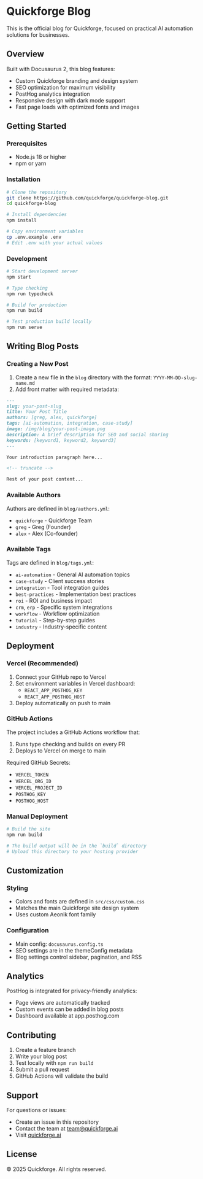 # Quickforge Blog

This is the official blog for Quickforge, focused on practical AI automation solutions for businesses.

## Overview

Built with Docusaurus 2, this blog features:
- Custom Quickforge branding and design system
- SEO optimization for maximum visibility
- PostHog analytics integration
- Responsive design with dark mode support
- Fast page loads with optimized fonts and images

## Getting Started

### Prerequisites

- Node.js 18 or higher
- npm or yarn

### Installation

```bash
# Clone the repository
git clone https://github.com/quickforge/quickforge-blog.git
cd quickforge-blog

# Install dependencies
npm install

# Copy environment variables
cp .env.example .env
# Edit .env with your actual values
```

### Development

```bash
# Start development server
npm start

# Type checking
npm run typecheck

# Build for production
npm run build

# Test production build locally
npm run serve
```

## Writing Blog Posts

### Creating a New Post

1. Create a new file in the `blog` directory with the format: `YYYY-MM-DD-slug-name.md`
2. Add front matter with required metadata:

```markdown
---
slug: your-post-slug
title: Your Post Title
authors: [greg, alex, quickforge]
tags: [ai-automation, integration, case-study]
image: /img/blog/your-post-image.png
description: A brief description for SEO and social sharing
keywords: [keyword1, keyword2, keyword3]
---

Your introduction paragraph here...

<!-- truncate -->

Rest of your post content...
```

### Available Authors

Authors are defined in `blog/authors.yml`:
- `quickforge` - Quickforge Team
- `greg` - Greg (Founder)
- `alex` - Alex (Co-founder)

### Available Tags

Tags are defined in `blog/tags.yml`:
- `ai-automation` - General AI automation topics
- `case-study` - Client success stories
- `integration` - Tool integration guides
- `best-practices` - Implementation best practices
- `roi` - ROI and business impact
- `crm`, `erp` - Specific system integrations
- `workflow` - Workflow optimization
- `tutorial` - Step-by-step guides
- `industry` - Industry-specific content

## Deployment

### Vercel (Recommended)

1. Connect your GitHub repo to Vercel
2. Set environment variables in Vercel dashboard:
   - `REACT_APP_POSTHOG_KEY`
   - `REACT_APP_POSTHOG_HOST`
3. Deploy automatically on push to main

### GitHub Actions

The project includes a GitHub Actions workflow that:
1. Runs type checking and builds on every PR
2. Deploys to Vercel on merge to main

Required GitHub Secrets:
- `VERCEL_TOKEN`
- `VERCEL_ORG_ID`
- `VERCEL_PROJECT_ID`
- `POSTHOG_KEY`
- `POSTHOG_HOST`

### Manual Deployment

```bash
# Build the site
npm run build

# The build output will be in the `build` directory
# Upload this directory to your hosting provider
```

## Customization

### Styling

- Colors and fonts are defined in `src/css/custom.css`
- Matches the main Quickforge site design system
- Uses custom Aeonik font family

### Configuration

- Main config: `docusaurus.config.ts`
- SEO settings are in the themeConfig metadata
- Blog settings control sidebar, pagination, and RSS

## Analytics

PostHog is integrated for privacy-friendly analytics:
- Page views are automatically tracked
- Custom events can be added in blog posts
- Dashboard available at app.posthog.com

## Contributing

1. Create a feature branch
2. Write your blog post
3. Test locally with `npm run build`
4. Submit a pull request
5. GitHub Actions will validate the build

## Support

For questions or issues:
- Create an issue in this repository
- Contact the team at team@quickforge.ai
- Visit [quickforge.ai](https://quickforge.ai)

## License

© 2025 Quickforge. All rights reserved.